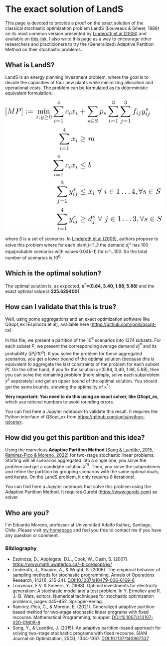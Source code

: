 # The exact solution of LandS
This page is devoted to provide a proof on the exact solution of the classical stochastic optimization problem LandS  (Louveaux & Smeer, 1988) on its most common version presented by [Linderoth et al (2006)](https://dx.doi.org/10.1007/s10479-006-6169-8) and available on [this link](http://pages.cs.wisc.edu/~swright/stochastic/sampling/). I also write this page as a way to encourage other researchers and practicioners to try the (Generalized) Adaptive Partition Method on their stochastic problems.

## What is LandS?
LandS is an energy planning investment problem, where the goal is to decide the capacities of four new plants while minimizing allocation and operational costs. The problem can be formulated as its deterministic equivalent formulation:

![](master_problem.svg)
<!---
[MP] := \min_{x,y \geq 0}   \sum_{i=1}^4  c_i x_i &+ \sum_{s\in S} p_s \sum_{i=1}^3 \sum_{j=1}^3f_{ij}y_{ij}^s\\
\sum_{i=1}^4  x_i &\geq m\\
\sum_{i=1}^4 c_ix_i &\leq b\\
\sum_{j=1}^3 y_{ij}^s &\leq x_i ~\forall~ i\in 1\ldots 4, \forall s\in S\\
\sum_{i=1}^4 y_{ij}^s &\geq d_j^s  ~\forall~ j\in 1\ldots 3,  \forall s\in S
-->
where *S* is a set of scenarios. In [Linderoth et al (2006)](https://dx.doi.org/10.1007/s10479-006-6169-8), authors propose to solve this problem where for each plant *j=1..3* the demand *d<sub>j</sub><sup>s</sup>* has 100 equiprobable scenarios with values 0.04(*i*-1) for *i*=1...100. So the total number of scenarios is 10<sup>6. 

## Which is the optimal solution?
  The optimal solution is, as expected, **x<sup>*</sup>=(0.84, 3.40, 1.88, 5.88)** and the exact optimal value is **225.6294001**.

## How can I validate that this is true?
Well, using some aggregations and an exact optimization software like QSopt_ex (Espinoza et al), available here (https://github.com/jonls/qsopt-ex).
  
In this file, we present a partition of the 10<sup>6</sup> scenarios into 1374 subsets. For each subset *P*, we present the corresponding average demand *d<sub>j</sub><sup>P</sup>* and its probability (*|P|/10<sup>6</sup>*). If you solve the problem for these aggregated scenarios, you get a lower bound of the optimal solution (because this is equivalent to aggregate the last constraints of the problem for each subset *P*).  On the other hand, if you fix the solution *x*=(0.84, 3.40, 1.88, 5.88), then you can solve the remaining problem (more simply, solve each subproblem *y<sup>s</sup>* separately) and get an upper bound of the optimal solution. You should get the same bounds, showing the optimality of x<sup>*</sup>! 
  
 **Very important: You need to do this using an exact solver, like QSopt_ex,** which use rational numbers to avoid rounding errors. 
  
You can find here a Jupyter notebook to validate this result. It requires the Python interface of QSopt_ex from https://github.com/jonls/python-qsoptex.
  
## How did you get this partition and this idea?
Using the marvelous **Adaptive Partition Method** ([Song & Luedtke, 2015](https://doi.org/10.1137/140967337), [Ramirez-Pico & Moreno, 2022](https://doi.org/10.1007/s10107-020-01609-8)) for two-stage stochastic linear problems. Starting will all scenarios aggregated into a single one, you solve the problem and get a candidate solution *x<sup>(t)</sup>*. Then, you solve the subproblems and refine the partition by grouping scenarios with the same optimal duals, and iterate.  On the LandS problem, it only requires 8 iterations!.

You can find here a Jupyter notebook that solve this problem using the Adaptive Partition Method. It requires Gurobi (https://www.gurobi.com) as solver. 
  
## Who are you?
I'm Eduardo Moreno, professor at Universidad Adolfo Ibáñez, Santiago, Chile. Please visit [my homepage](https://emoreno.uai.cl) and feel you free to contact me if you have any question or comment.
  

### Bibliography
- Espinoza, D., Applegate, D.L., Cook, W., Dash, S. (2007). https://www.math.uwaterloo.ca/~bico/qsopt/ex/  
- Linderoth, J., Shapiro, A., & Wright, S. (2006). The empirical behavior of sampling methods for stochastic programming. Annals of Operations Research, 142(1), 215-241. [DOI:10.1007/s10479-006-6169-8](https://dx.doi.org/10.1007/s10479-006-6169-8)
- Louveaux, F.V. & Smeers, Y. (1988). Optimal investments for electricity generation: A stochastic model and a test problem. In Y. Ermoliev and R. J.-B. Wets, editors, Numerical techniques for stochastic optimization problems, pages 445–452. Springer-Verlag.
- Ramirez-Pico, C., & Moreno, E. (2021). Generalized adaptive partition-based method for two-stage stochastic linear programs with fixed recourse. Mathematical Programming, to apper. [DOI:10.1007/s10107-020-01609-8](https://dx.doi.org/10.1007/s10107-020-01609-8)
- Song, Y., & Luedtke, J. (2015). An adaptive partition-based approach for solving two-stage stochastic programs with fixed recourse. SIAM Journal on Optimization, 25(3), 1344-1367. [DOI:10.1137/140967337](https://dx.doi.org/10.1137/140967337)
